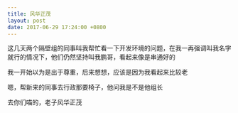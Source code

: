 ```yaml
---
title: 风华正茂
layout: post
date: 2017-06-29 17:24:00 +0800
---
```


这几天两个隔壁组的同事叫我帮忙看一下开发环境的问题，在我一再强调叫我名字就行的情况下，他们仍然坚持叫我鹏哥，看起来像是串通好的

我一开始以为是出于尊重，后来想想，应该是因为我看起来比较老

嗯，帮新来的同事去行政那要椅子，他问我是不是他组长

去你们喵的，老子风华正茂
